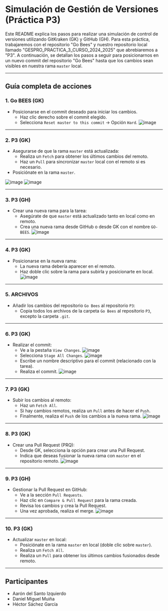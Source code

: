# Simulación de Gestión de Versiones (Práctica P3)

Este README explica los pasos para realizar una simulación de control de versiones utilizando GitKraken (GK) y GitHub (GH). Para esta práctica, trabajaremos con el repositorio "Go Bees" y nuestro repositorio local llamado "GESPRO_PRACTICA_3_CURSO_2024_2025" que abrebiaremos a "P3". 
A continuación, se detallan los pasos a seguir para posicionarnos en un nuevo commit del repositorio "Go Bees" hasta que los cambios sean visibles en nuestra rama `master` local.


---

## **Guía completa de acciones**

### 1. **Go BEES (GK)**
- Posicionarse en el commit deseado para iniciar los cambios.
  - Haz clic derecho sobre el commit elegido.
  - Selecciona `Reset master to this commit` → Opción `Hard`.
![image](https://github.com/user-attachments/assets/51596647-bcf2-4628-836c-cb4dfa3cc381)

---

### 2. **P3 (GK)**
- Asegurarse de que la rama `master` está actualizada:
  - Realiza un `Fetch` para obtener los últimos cambios del remoto.
  - Haz un `Pull` para sincronizar `master` local con el remoto si es necesario.
- Posiciónate en la rama `master`.

![image](https://github.com/user-attachments/assets/80371e2a-5049-4a3e-9cc8-fbce75337367)
![image](https://github.com/user-attachments/assets/5b77eae1-c675-410e-8f34-1df5041c7a3b)

---

### 3. **P3 (GH)**
- Crear una nueva rama para la tarea:
  - Asegúrate de que `master` está actualizado tanto en local como en remoto.
  - Crea una nueva rama desde GitHub o desde GK con el nombre `GO-BEES`.
![image](https://github.com/user-attachments/assets/f1284713-d230-4858-9fc2-be6c6c983b69)

---

### 4. **P3 (GK)**
- Posicionarse en la nueva rama:
  - La nueva rama debería aparecer en el remoto.
  - Haz doble clic sobre la rama para subirla y posicionarte en local.
![image](https://github.com/user-attachments/assets/5f9964e2-7641-4d6b-88d9-b73cba239a6e)

---

### 5. **ARCHIVOS**
- Añadir los cambios del repositorio `Go Bees` al repositorio `P3`:
  - Copia todos los archivos de la carpeta `Go Bees` al repositorio `P3`, excepto la carpeta `.git`.

---

### 6. **P3 (GK)**
- Realizar el commit:
  - Ve a la pestaña `View Changes`.
    ![image](https://github.com/user-attachments/assets/6adc2440-b224-46fb-ba96-9bbcae3cd172)
  - Selecciona `Stage All Changes`.
    ![image](https://github.com/user-attachments/assets/7546b4df-7cfa-46bc-9782-afa9672dec59)
  - Escribe un nombre descriptivo para el commit (relacionado con la tarea).
  - Realiza el commit.
![image](https://github.com/user-attachments/assets/efd0fd10-2f41-4b2d-b2a0-6843a4797bcf)

---

### 7. **P3 (GK)**
- Subir los cambios al remoto:
  - Haz un `Fetch All`.
  - Si hay cambios remotos, realiza un `Pull` antes de hacer el `Push`.
  - Finalmente, realiza el `Push` de los cambios a la nueva rama.
![image](https://github.com/user-attachments/assets/a1ab2551-3e35-409b-b1e2-26775e14b189)

---

### 8. **P3 (GK)**
- Crear una Pull Request (PRQ):
  - Desde GK, selecciona la opción para crear una Pull Request.
  - Indica que deseas fusionar la nueva rama con `master` en el repositorio remoto.
![image](https://github.com/user-attachments/assets/8b413966-ba01-40f0-a226-f1e7449432ca)

---

### 9. **P3 (GH)**
- Gestionar la Pull Request en GitHub:
  - Ve a la sección `Pull Requests`.
  - Haz clic en `Compare & Pull Request` para la rama creada.
  - Revisa los cambios y crea la Pull Request.
  - Una vez aprobada, realiza el merge.
![image](https://github.com/user-attachments/assets/ea51a9ad-47b5-447e-b9b5-dd0f5f74069c)

---

### 10. **P3 (GK)**
- Actualizar `master` en local:
  - Posiciónate en la rama `master` en local (doble clic sobre `master`).
  - Realiza un `Fetch All`.
  - Realiza un `Pull` para obtener los últimos cambios fusionados desde remoto.

---

## Participantes
- Aarón del Santo Izquierdo
- Daniel Miguel Muiña
- Héctor Sáchez García

